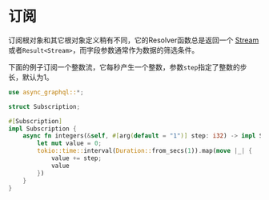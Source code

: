 # 订阅

订阅根对象和其它根对象定义稍有不同，它的Resolver函数总是返回一个 [Stream](https://docs.rs/futures-core/~0.3/futures_core/stream/trait.Stream.html) 或者`Result<Stream>`，而字段参数通常作为数据的筛选条件。

下面的例子订阅一个整数流，它每秒产生一个整数，参数`step`指定了整数的步长，默认为1。

```rust
use async_graphql::*;

struct Subscription;

#[Subscription]
impl Subscription {
    async fn integers(&self, #[arg(default = "1")] step: i32) -> impl Stream<Item = i32> {
        let mut value = 0;
        tokio::time::interval(Duration::from_secs(1)).map(move |_| {
            value += step;
            value
        })
    }
}
```
